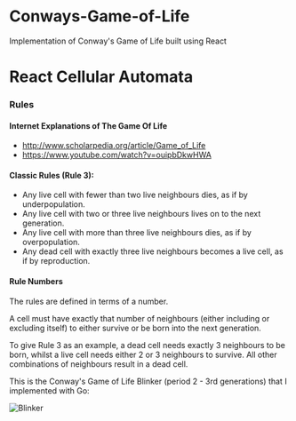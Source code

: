 # Conways-Game-of-Life
Implementation of Conway's Game of Life built using React


# React Cellular Automata

### Rules

#### Internet Explanations of The Game Of Life
- http://www.scholarpedia.org/article/Game_of_Life
- https://www.youtube.com/watch?v=ouipbDkwHWA

#### Classic Rules (Rule 3):
- Any live cell with fewer than two live neighbours dies, as if by underpopulation.
- Any live cell with two or three live neighbours lives on to the next generation.
- Any live cell with more than three live neighbours dies, as if by overpopulation.
- Any dead cell with exactly three live neighbours becomes a live cell, as if by reproduction.

#### Rule Numbers

The rules are defined in terms of a number.

A cell must have exactly that number of neighbours (either including or excluding itself) 
to either survive or be born into the next generation.

To give Rule 3 as an example, a dead cell needs exactly 3 neighbours to be born, 
whilst a live cell needs either 2 or 3 neighbours to survive. All other combinations 
of neighbours result in a dead cell.  

This is the Conway's Game of Life Blinker (period 2 - 3rd generations) that I implemented with Go:

![Blinker](https://user-images.githubusercontent.com/17114008/90703148-d73be600-e241-11ea-88c0-947eae277148.jpg)

